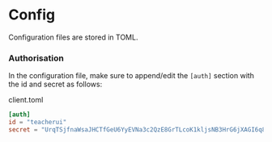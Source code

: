 # Config
Configuration files are stored in TOML.

### Authorisation
In the configuration file, make sure to append/edit the `[auth]` section with the 
id and secret as follows:

client.toml
```toml
[auth]
id = "teacherui"
secret = "UrqTSjfnaWsaJHCTfGeU6YyEVNa3c2QzE8GrTLcoK1kljsNB3HrG6jXAGI6q8wKR"
```
